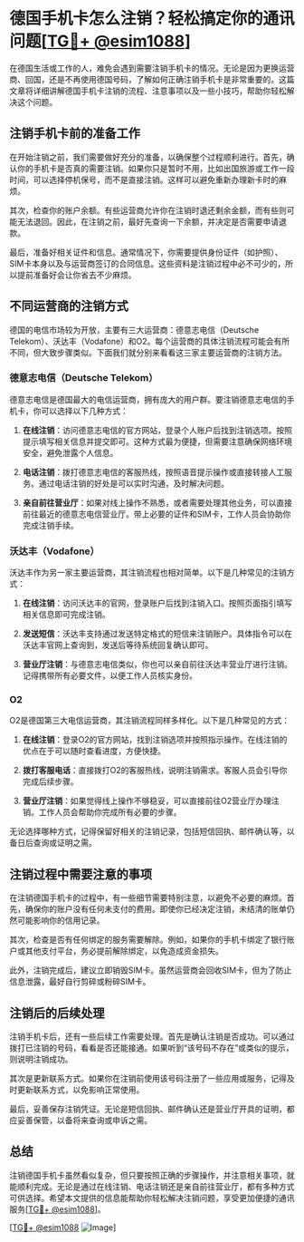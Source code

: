 # 德国手机卡怎么注销？轻松搞定你的通讯问题[[TG💪+ @esim1088](https://t.me/s/esim1088)]

在德国生活或工作的人，难免会遇到需要注销手机卡的情况。无论是因为更换运营商、回国，还是不再使用德国号码，了解如何正确注销手机卡是非常重要的。这篇文章将详细讲解德国手机卡注销的流程、注意事项以及一些小技巧，帮助你轻松解决这个问题。

## 注销手机卡前的准备工作

在开始注销之前，我们需要做好充分的准备，以确保整个过程顺利进行。首先，确认你的手机卡是否真的需要注销。如果你只是暂时不用，比如出国旅游或工作一段时间，可以选择停机保号，而不是直接注销。这样可以避免重新办理新卡时的麻烦。

其次，检查你的账户余额。有些运营商允许你在注销时退还剩余金额，而有些则可能无法退回。因此，在注销之前，最好先查询一下余额，并决定是否需要申请退款。

最后，准备好相关证件和信息。通常情况下，你需要提供身份证件（如护照）、SIM卡本身以及与运营商签订的合同信息。这些资料是注销过程中必不可少的，所以提前准备好会让你省去不少麻烦。

## 不同运营商的注销方式

德国的电信市场较为开放，主要有三大运营商：德意志电信（Deutsche Telekom）、沃达丰（Vodafone）和O2。每个运营商的具体注销流程可能会有所不同，但大致步骤类似。下面我们就分别来看看这三家主要运营商的注销方法。

### 德意志电信（Deutsche Telekom）

德意志电信是德国最大的电信运营商，拥有庞大的用户群。要注销德意志电信的手机卡，你可以选择以下几种方式：

1. **在线注销**：访问德意志电信的官方网站，登录个人账户后找到注销选项。按照提示填写相关信息并提交即可。这种方式最为便捷，但需要注意确保网络环境安全，避免泄露个人信息。

2. **电话注销**：拨打德意志电信的客服热线，按照语音提示操作或直接转接人工服务。通过电话注销的好处是可以实时沟通，及时解决问题。

3. **亲自前往营业厅**：如果对线上操作不熟悉，或者需要处理其他业务，可以直接前往最近的德意志电信营业厅。带上必要的证件和SIM卡，工作人员会协助你完成注销手续。

### 沃达丰（Vodafone）

沃达丰作为另一家主要运营商，其注销流程也相对简单。以下是几种常见的注销方式：

1. **在线注销**：访问沃达丰的官网，登录账户后找到注销入口。按照页面指引填写相关信息即可完成注销。

2. **发送短信**：沃达丰支持通过发送特定格式的短信来注销账户。具体指令可以在沃达丰官网上查询到，发送后等待系统回复确认即可。

3. **营业厅注销**：与德意志电信类似，你也可以亲自前往沃达丰营业厅进行注销。记得携带所有必要文件，以便工作人员核实身份。

### O2

O2是德国第三大电信运营商，其注销流程同样多样化。以下是几种常见的方式：

1. **在线注销**：登录O2的官方网站，找到注销选项并按照指示操作。在线注销的优点在于可以随时查看进度，方便快捷。

2. **拨打客服电话**：直接拨打O2的客服热线，说明注销需求。客服人员会引导你完成后续步骤。

3. **营业厅注销**：如果觉得线上操作不够稳妥，可以直接前往O2营业厅办理注销。工作人员会帮助你完成所有必要的步骤。

无论选择哪种方式，记得保留好相关的注销记录，包括短信回执、邮件确认等，以备日后查询或证明之需。

## 注销过程中需要注意的事项

在注销德国手机卡的过程中，有一些细节需要特别注意，以避免不必要的麻烦。首先，确保你的账户没有任何未支付的费用。即使你已经决定注销，未结清的账单仍然可能影响你的信用记录。

其次，检查是否有任何绑定的服务需要解除。例如，如果你的手机卡绑定了银行账户或其他支付平台，务必提前解除绑定，以免造成资金损失。

此外，注销完成后，建议立即销毁SIM卡。虽然运营商会回收SIM卡，但为了防止信息泄露，最好自行剪碎或粉碎SIM卡。

## 注销后的后续处理

注销手机卡后，还有一些后续工作需要处理。首先是确认注销是否成功。可以通过拨打已注销的号码，看看是否还能接通。如果听到“该号码不存在”或类似的提示，则说明注销成功。

其次是更新联系方式。如果你在注销前使用该号码注册了一些应用或服务，记得及时更新联系方式，以免影响正常使用。

最后，妥善保存注销凭证。无论是短信回执、邮件确认还是营业厅开具的证明，都应妥善保管，以备将来查询或申诉之需。

## 总结

注销德国手机卡虽然看似复杂，但只要按照正确的步骤操作，并注意相关事项，就能顺利完成。无论是通过在线注销、电话注销还是亲自前往营业厅，都有多种方式可供选择。希望本文提供的信息能帮助你轻松解决注销问题，享受更加便捷的通讯服务[[TG💪+ @esim1088](https://t.me/s/esim1088)]。

[[TG💪+ @esim1088](https://t.me/s/esim1088) ![Image](https://i.postimg.cc/4NQfJmqS/Snipaste-2025-05-13-00-14-12.png)]